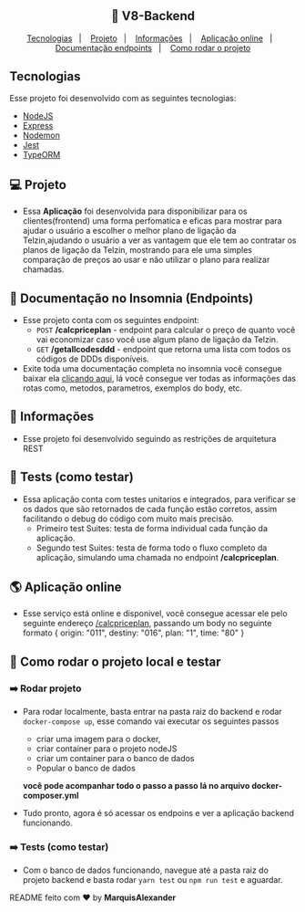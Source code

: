 <h1 align="center"></h1>

<h2 align="center">
  🚀 V8-Backend
</h2>

<p align="center">
  <a href="#tecnologias">Tecnologias</a>&nbsp;&nbsp;&nbsp;|&nbsp;&nbsp;&nbsp;
  <a href="#-projeto">Projeto</a>&nbsp;&nbsp;&nbsp;|&nbsp;&nbsp;&nbsp;
  <a href="#-informações">Informações</a>&nbsp;&nbsp;&nbsp;|&nbsp;&nbsp;&nbsp;
  <a href="#-aplicação-online">Aplicação online</a>&nbsp;&nbsp;&nbsp;|&nbsp;&nbsp;&nbsp;
  <a href="#-documentação-no-insomnia-endpoints">Documentação endpoints</a>&nbsp;&nbsp;&nbsp;|&nbsp;&nbsp;&nbsp;
  <a href="#-como-rodar-o-projeto-local-e-testar">Como rodar o projeto</a>
</p>

## Tecnologias

Esse projeto foi desenvolvido com as seguintes tecnologias:

- [NodeJS](https://nodejs.org/en/)
- [Express](https://expressjs.com/pt-br/)
- [Nodemon](https://www.npmjs.com/package/nodemon)
- [Jest](https://jestjs.io/pt-BR/)
- [TypeORM](https://typeorm.io/)

## 💻 Projeto

- Essa **Aplicação** foi desenvolvida para disponibilizar para os clientes(frontend) uma forma perfomatica e eficas para mostrar para ajudar o usuário a escolher o melhor plano de ligação da Telzin,ajudando o usuário a ver as vantagem que ele tem ao contratar os planos de ligação da Telzin, mostrando para ele uma simples comparação de preços ao usar e não utilizar o plano para realizar chamadas.

## 📔 Documentação no Insomnia (Endpoints)

- Esse projeto conta com os seguintes endpoint:
  - `POST` **/calcpriceplan** - endpoint para calcular o preço de quanto você vai economizar caso você use algum plano de ligação da Telzin.
  - `GET` **/getallcodesddd** - endpoint que retorna uma lista com todos os códigos de DDDs disponíveis.
- Exite toda uma documentação completa no insomnia você consegue baixar ela [clicando aqui](), lá você consegue ver todas as informações das rotas como, metodos, parametros, exemplos do body, etc.

## 🤔 Informações

- Esse projeto foi desenvolvido seguindo as restrições de arquitetura REST

## 🧪 Tests (como testar)

- Essa aplicação conta com testes unitarios e integrados, para verificar se os dados que são retornados de cada função estão corretos, assim facilitando o debug do código com muito mais precisão.
  - Primeiro test Suites: testa de forma individual cada função da aplicação.
  - Segundo test Suites: testa de forma todo o fluxo completo da aplicação, simulando uma chamada no endpoint **/calcpriceplan**.

## 🌎 Aplicação online

- Esse serviço está online e disponivel, você consegue acessar ele pelo seguinte endereço [/calcpriceplan](https://frontend-controletarefa.herokuapp.com/), passando um body no seguinte formato
  {
  origin: "011",
  destiny: "016",
  plan: "1",
  time: "80"
  }

## 🧪 Como rodar o projeto local e testar

### ➡️ Rodar projeto

- Para rodar localmente, basta entrar na pasta raiz do backend e rodar `docker-compose up`, esse comando vai executar os seguintes passos
  - criar uma imagem para o docker, 
  - criar container para o projeto nodeJS
  - criar um container para o banco de dados 
  - Popular o banco de dados

  **você pode acompanhar todo o passo a passo lá no arquivo docker-composer.yml**
- Tudo pronto, agora é só acessar os endpoins e ver a aplicação backend funcionando.

### ➡️ Tests (como testar)

- Com o banco de dados funcionando, navegue até a pasta raiz do projeto backend e basta rodar `yarn test` ou `npm run test` e aguardar.

README feito com ❤️ by **MarquisAlexander**
